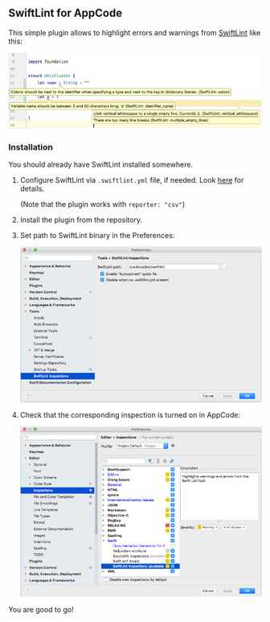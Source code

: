 ## SwiftLint for AppCode

This simple plugin allows to highlight errors and warnings from [SwiftLint](https://github.com/realm/SwiftLint) like this:

<img src="img/swiftlint.png" width="863"/>

### Installation

You should already have SwiftLint installed somewhere.
 1. Configure SwiftLint via `.swiftlint.yml` file, if needed. Look [here](https://github.com/realm/SwiftLint#configuration) for details.
 
    (Note that the plugin works with `reporter: "csv"`)
    
 2. Install the plugin from the repository.
 
 3. Set path to SwiftLint binary in the Preferences:

    <img src="img/preferences.png" width="897" alt="SwiftLint settings in AppCode Preferences" width="677"/>

 4. Check that the corresponding inspection is turned on in AppCode:
 
     <img src="img/inspections.png" width="900" alt="Section Inspections of AppCode Preferences" width="919"/>

You are good to go!
